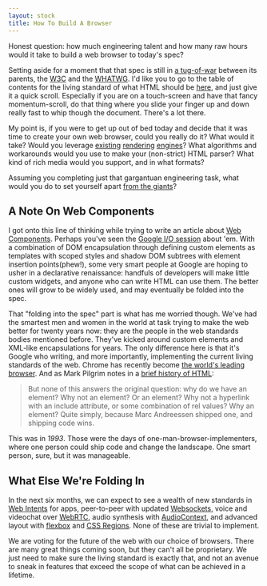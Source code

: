 ```yaml
---
layout: stock
title: How To Build A Browser
---
```


Honest question: how much engineering talent and how many raw hours would it take to build a web browser to today's spec?

Setting aside for a moment that that spec is still in [a tug-of-war](http://lists.w3.org/Archives/Public/public-whatwg-archive/2012Jul/0119.html) between its parents, the [W3C](http://www.w3.org/) and the [WHATWG](http://www.whatwg.org/). I'd like you to go to the table of contents for the living standard of what HTML should be [here](http://www.whatwg.org/specs/web-apps/current-work/multipage/), and just give it a quick scroll. Especially if you are on a touch-screen and have that fancy momentum-scroll, do that thing where you slide your finger up and down really fast to whip though the document. There's a lot there.

My point is, if you were to get up out of bed today and decide that it was time to create your own web browser, could you really do it? What would it take? Would you leverage [existing](http://www.webkit.org/) [rendering](https://developer.mozilla.org/en/Gecko) [engines](http://en.wikipedia.org/wiki/Presto_(layout_engine))? What algorithms and workarounds would you use to make your (non-strict) HTML parser? What kind of rich media would you support, and in what formats?

Assuming you completing just that gargantuan engineering task, what would you do to set yourself apart [from the giants](http://en.wikipedia.org/wiki/Browser_wars)?

## A Note On Web Components

I got onto this line of thinking while trying to write an article about [Web Components](http://dvcs.w3.org/hg/webcomponents/raw-file/tip/explainer/index.html). Perhaps you've seen the [Google I/O session](http://www.youtube.com/watch?v=2txPYQOWBtg) about 'em. With a combination of DOM encapsulation through defining custom elements as templates with scoped styles and shadow DOM subtrees with element insertion points(phew!), some very smart people at Google are hoping to usher in a declarative renaissance: handfuls of developers will make little custom widgets, and anyone who can write HTML can use them. The better ones will grow to be widely used, and may eventually be folded into the spec.

That "folding into the spec" part is what has me worried though. We've had the smartest men and women in the world at task trying to make the web better for twenty years now: they are the people in the web standards bodies mentioned before. They've kicked around custom elements and XML-like encapsulations for years. The only difference here is that it's Google who writing, and more importantly, implementing the current living standards of the web. Chrome has recently become [the world's leading browser](http://gs.statcounter.com/#browser-ww-weekly-201121-201221). And as Mark Pilgrim notes in a [brief history of HTML](http://diveintohtml5.info/past.html):

> But none of this answers the original question: why do we have an <img> element? Why not an <icon> element? Or an <include> element? Why not a hyperlink with an include attribute, or some combination of rel values? Why an <img> element? Quite simply, because Marc Andreessen shipped one, and shipping code wins.

This was in _1993_. Those were the days of one-man-browser-implementers, where one person could ship code and change the landscape. One smart person, sure, but it was manageable.

## What Else We're Folding In

In the next six months, we can expect to see a wealth of new standards in [Web Intents](http://webintents.org/) for apps, peer-to-peer with updated [Websockets](http://www.websocket.org/), voice and videochat over [WebRTC](http://www.webrtc.org/), audio synthesis with [AudioContext](https://dvcs.w3.org/hg/audio/raw-file/tip/webaudio/specification.html#AudioContext-section), and advanced layout with [flexbox](http://www.w3.org/TR/css3-flexbox/) and [CSS Regions](http://html.adobe.com/webstandards/cssregions/). None of these are trivial to implement.

We are voting for the future of the web with our choice of browsers. There are many great things coming soon, but they can't all be proprietary. We just need to make sure the living standard is exactly that, and not an avenue to sneak in features that exceed the scope of what can be achieved in a lifetime.

